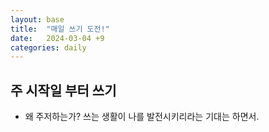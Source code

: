 ```yaml
---
layout: base
title:  "매일 쓰기 도전!"
date:   2024-03-04 +9
categories: daily
---
```


## 주 시작일 부터 쓰기
* 왜 주저하는가? 쓰는 생활이 나를 발전시키리라는 기대는 하면서.